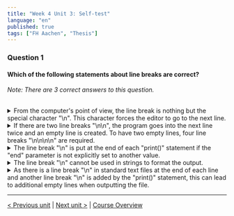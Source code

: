 ```yaml
---
title: "Week 4 Unit 3: Self-test"
language: "en"
published: true
tags: ["FH Aachen", "Thesis"]
---
```


### Question 1

#### Which of the following statements about line breaks are correct?

*Note: There are 3 correct answers to this question.*

<br>

<details>
	<summary>From the computer's point of view, the line break is nothing but the special character "\n". This character forces the editor to go to the next line.</summary>
	✅
</details>


<details>
	<summary>If there are two line breaks "\n\n", the program goes into the next line twice and an empty line is created. To have two empty lines, four line breaks "\n\n\n\n" are required.</summary>
	❌
</details>


<details>
	<summary>The line break "\n" is put at the end of each "print()" statement if the "end" parameter is not explicitly set to another value.</summary>
	✅
</details>


<details>
	<summary>The line break "\n" cannot be used in strings to format the output.</summary>
	❌
</details>


<details>
	<summary>As there is a line break "\n" in standard text files at the end of each line and another line break "\n" is added by the "print()" statement, this can lead to additional empty lines when outputting the file.</summary>
	✅
</details>

---

[< Previous unit](/teaching/python-mooc/week4_unit3_exercise) | [Next unit >](/teaching/python-mooc/week4_unit3_reading_data) |
[Course Overview](/teaching/python-mooc)
